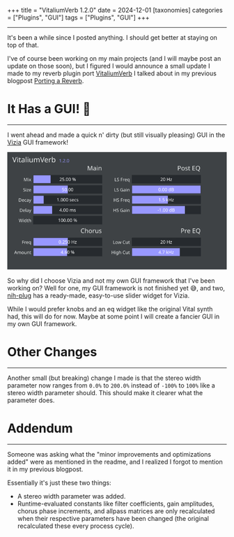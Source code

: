+++
title = "VitaliumVerb 1.2.0"
date = 2024-12-01
[taxonomies]
categories = ["Plugins", "GUI"]
tags = ["Plugins", "GUI"]
+++

---

It's been a while since I posted anything. I should get better at staying on top of that.

I've of course been working on my main projects (and I will maybe post an update on those soon), but I figured I would announce a small update I made to my reverb plugin port [VitaliumVerb](https://github.com/BillyDM/vitalium-verb) I talked about in my previous blogpost [Porting a Reverb](../porting-a-reverb).

# It Has a GUI! 🚀
---

I went ahead and made a quick n' dirty (but still visually pleasing) GUI in the [Vizia](https://github.com/vizia/vizia) GUI framework!

![VitaliumVerb screenshot](/images/vitaliumverb-update/VitaliumVerb-screenshot.png)

So why did I choose Vizia and not my own GUI framework that I've been working on? Well for one, my GUI framework is not finished yet 😅, and two, [nih-plug](https://github.com/robbert-vdh/nih-plug) has a ready-made, easy-to-use slider widget for Vizia.

While I would prefer knobs and an eq widget like the original Vital synth had, this will do for now. Maybe at some point I will create a fancier GUI in my own GUI framework.

# Other Changes
---

Another small (but breaking) change I made is that the stereo width parameter now ranges from `0.0%` to `200.0%` instead of `-100%` to `100%` like a stereo width parameter should. This should make it clearer what the parameter does.

# Addendum
---

Someone was asking what the "minor improvements and optimizations added" were as mentioned in the readme, and I realized I forgot to mention it in my previous blogpost.

Essentially it's just these two things:
* A stereo width parameter was added.
* Runtime-evaluated constants like filter coefficients, gain amplitudes, chorus phase increments, and allpass matrices are only recalculated when their respective parameters have been changed (the original recalculated these every process cycle).
